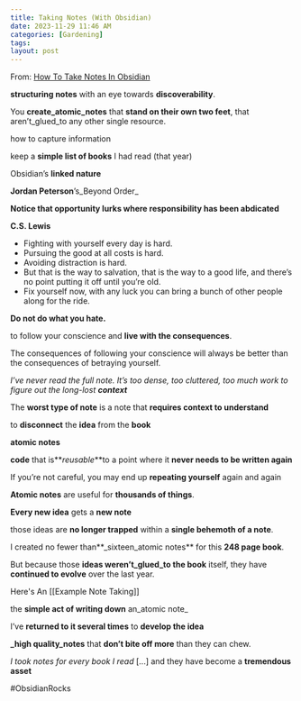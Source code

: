 ```yaml
---
title: Taking Notes (With Obsidian)
date: 2023-11-29 11:46 AM
categories: [Gardening]
tags: 
layout: post
---
```

From: [How To Take Notes In Obsidian](https://obsidian.rocks/how-to-take-book-notes-in-obsidian/)

**structuring notes** with an eye towards **discoverability**.

You **create_atomic_notes** that **stand on their own two feet**, that aren’t_glued_to any other single resource.

how to capture information

keep a **simple list of books** I had read (that year)

Obsidian’s **linked nature**

**Jordan Peterson**’s_Beyond Order_

**Notice that opportunity lurks where responsibility has been abdicated**

**C.S. Lewis**
- Fighting with yourself every day is hard. 
- Pursuing the good at all costs is hard. 
- Avoiding distraction is hard. 
- But that is the way to salvation, that is the way to a good life, and 
there’s no point putting it off until you’re old. 
- Fix yourself now, with any luck you can bring a bunch of other people along for the ride.

**Do not do what you hate.**

to follow your conscience and **live with the consequences**.

The consequences of following your conscience will always be better than the consequences of betraying yourself. 


*I’ve never read the full note. It’s too dense, too cluttered, too much work to figure out the long-lost **context***

The **worst type of note** is a note that **requires context to understand**

to **disconnect** the **idea** from the **book**

**atomic notes**

**code** that is**_reusable_**to a point where it **never needs to be written again**

If you’re not careful, you may end up **repeating yourself** again and again

**Atomic notes** are useful for **thousands of things**.

**Every new idea** gets a **new note**

those ideas are **no longer trapped** within a **single behemoth of a note**.

I created no fewer than**_sixteen_atomic notes** for this **248 page book**.

But because those **ideas weren’t_glued_to the book** itself, they have **continued to evolve** over the last year.

Here's An [[Example Note Taking]]

the **simple act of writing down** an_atomic note_

I’ve **returned to it several times** to **develop the idea**

**_high quality_notes** that **don’t bite off more** than they can chew.

*I took notes for every book I read* [...] and they have become a **tremendous asset**

#ObsidianRocks